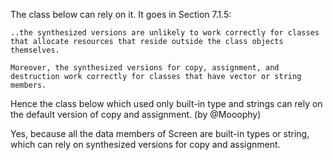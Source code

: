 The class below can rely on it. It goes in Section 7.1.5:

    ..the synthesized versions are unlikely to work correctly for classes that allocate resources that reside outside the class objects themselves.

    Moreover, the synthesized versions for copy, assignment, and destruction work correctly for classes that have vector or string members.

Hence the class below which used only built-in type and strings can rely on the default version of copy and assignment. (by @Mooophy)



Yes, because all the data members of Screen are built-in types or string, which can rely on synthesized versions for copy and assignment.
